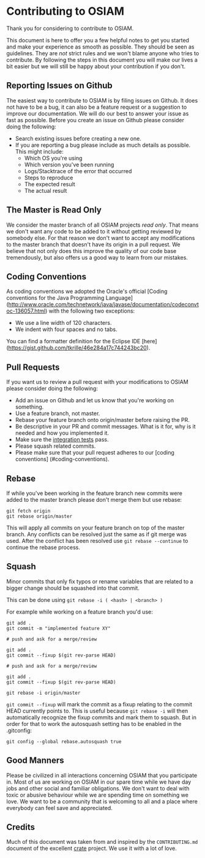 # Contributing to OSIAM
Thank you for considering to contribute to OSIAM.

This document is here to offer you a few helpful notes to get you started and
make your experience as smooth as possible. They should be seen as guidelines.
They are _not_ strict rules and we won't blame anyone who tries to contribute.
By following the steps in this document you will make our lives a bit 
easier but we will still be happy about your contribution if you don't.

## Reporting Issues on Github
The easiest way to contribute to OSIAM is by filing issues on Github. It does
not have to be a bug, it can also be a feature request or a suggestion to
improve our documentation. We will do our best to answer your issue as fast 
as possible. Before you create an issue on Github please consider doing the
following:

* Search existing issues before creating a new one.
* If you are reporting a bug please include as much details as possible.
  This might include:
    * Which OS you're using
    * Which version you've been running
    * Logs/Stacktrace of the error that occurred
    * Steps to reproduce
    * The expected result
    * The actual result

## The Master is Read Only
We consider the master branch of all OSIAM projects _read only_. That means
we don't want any code to be added to it without getting reviewed by somebody
else. For that reason we don't want to accept any modifications to the master
branch that doesn't have its origin in a pull request. We believe that not 
only does this improve the quality of our code base tremendously, but also 
offers us a good way to learn from our mistakes.

## Coding Conventions
As coding conventions we adopted the Oracle's official [Coding conventions for
the Java Programming Language]
(http://www.oracle.com/technetwork/java/javase/documentation/codeconvtoc-136057.html)
with the following two exceptions:

* We use a line width of 120 characters.
* We indent with four spaces and no tabs.

You can find a formatter definition for the Eclipse IDE [here]
(https://gist.github.com/tkrille/46e284a17c744243bc20).

## Pull Requests
If you want us to review a pull request with your modifications to OSIAM
please consider doing the following:

* Add an issue on Github and let us know that you're working on something.
* Use a feature branch, not master.
* Rebase your feature branch onto origin/master before raising the PR.
* Be descriptive in your PR and commit messages. What is it for, why is it
  needed and how you implemented it.
* Make sure the [integration tests](docs/integration-tests.md) pass.
* Please squash related commits.
* Please make sure that your pull request adheres to our [coding conventions]
  (#coding-conventions).

## Rebase
If while you've been working in the feature branch new commits were added to
the master branch please don't merge them but use rebase:

    git fetch origin
    git rebase origin/master

This will apply all commits on your feature branch on top of the master branch.
Any conflicts can be resolved just the same as if git merge was used. After
the conflict has been resolved use `git rebase --continue` to continue the
rebase process.

## Squash
Minor commits that only fix typos or rename variables that are related to a
bigger change should be squashed into that commit.

This can be done using `git rebase -i ( <hash> | <branch> )`

For example while working on a feature branch you'd use:

    git add .
    git commit -m "implemented feature XY"

    # push and ask for a merge/review

    git add .
    git commit --fixup $(git rev-parse HEAD)

    # push and ask for a merge/review

    git add .
    git commit --fixup $(git rev-parse HEAD)

    git rebase -i origin/master

`git commit --fixup` will mark the commit as a fixup relating to the commit
HEAD currently points to. This is useful because `git rebase -i` will then
automatically recognize the fixup commits and mark them to squash. But in
order for that to work the autosquash setting has to be enabled in the 
.gitconfig:

    git config --global rebase.autosquash true

## Good Manners
Please be civilized in all interactions concerning OSIAM that you participate
in. Most of us are working on OSIAM in our spare time while we have day jobs
and other social and familiar obligations. We don't want to deal with toxic 
or abusive behaviour while we are spending time on something we love. We want
to be a community that is welcoming to all and a place where everybody can
feel save and appreciated.

## Credits
Much of this document was taken from and inspired by the `CONTRIBUTING.md`
document of the excellent [crate](https://crate.io) project. We use it with
a lot of love.
